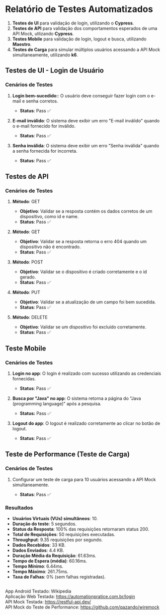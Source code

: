 # Relatório de Testes Automatizados

1. **Testes de UI** para validação de login, utilizando o **Cypress**.
2. **Testes de API** para validação dos comportamentos esperados de uma API Mock, utlizando **Cypress**.
3. **Testes Mobile** para validação de login, logout e busca, utilizando **Maestro**.
4. **Testes de Carga** para simular múltiplos usuários acessando a API Mock simultaneamente, utilizando **k6**.

## **Testes de UI - Login de Usuário**

### Cenários de Testes

1. **Login bem-sucedido:**: O usuário deve conseguir fazer login com o e-mail e senha corretos.  
   - **Status**: Pass ✅

2. **E-mail inválido**: O sistema deve exibir um erro "E-mail inválido" quando o e-mail fornecido for inválido.  
   - **Status**: Pass ✅

3. **Senha inválida**: O sistema deve exibir um erro "Senha inválida" quando a senha fornecida for incorreta.
   - **Status**: Pass ✅

## **Testes de API**

### Cenários de Testes

1. **Método**: GET
   - **Objetivo**: Validar se a resposta contém os dados corretos de um dispositivo, como id e name.
   - **Status**: Pass ✅

2. **Método**: GET
   - **Objetivo**: Validar se a resposta retorna o erro 404 quando um dispositivo não é encontrado.
   - **Status**: Pass ✅
    
3. **Método**: POST
   - **Objetivo**: Validar se o dispositivo é criado corretamente e o id gerado.
   - **Status**: Pass ✅

4. **Método**: PUT
   - **Objetivo**: Validar se a atualização de um campo foi bem sucedida.
   - **Status**: Pass ✅
     
5. **Método**: DELETE
   - **Objetivo**: Validar se um dispositivo foi excluído corretamente.
   - **Status**: Pass ✅

## **Teste Mobile**

### Cenários de Testes

1. **Login no app**: O login é realizado com sucesso utilizando as credenciais fornecidas.
    - **Status**: Pass ✅

2. **Busca por "Java" no app**: O sistema retorna a página do "Java (programming language)" após a pesquisa.
    - **Status:** Pass ✅

3. **Logout do app**: O logout é realizado corretamente ao clicar no botão de logout.
    - **Status**: Pass ✅

## **Teste de Performance (Teste de Carga)**

### Cenários de Testes

1. Configurar um teste de carga para 10 usuários acessando a API Mock simultaneamente.  

   - **Status**: Pass ✅

### Resultados

- **Usuários Virtuais (VUs) simultâneos**: 10.
- **Duração do teste**: 5 segundos.
- **Status da Resposta**: 100% das requisições retornaram status 200.
- **Total de Requisições**: 50 requisições executadas.
- **Throughput**: 9.35 requisições por segundo.
- **Dados Recebidos**: 33 KB.
- **Dados Enviados**: 4.4 KB.
- **Duração Média da Requisição**: 61.63ms.
- **Tempo de Espera (média)**: 60.16ms.
- **Tempo Mínimo**: 6.44ms.
- **Tempo Máximo**: 261.75ms.
- **Taxa de Falhas**: 0% (sem falhas registradas).
##
App Android Testado: Wikipedia<br>
Aplicação Web Testada: https://automationpratice.com.br/login<br>
API Mock Testada: https://restful-api.dev/<br>
API Mock do Teste de Performance: https://github.com/qazando/wiremock
